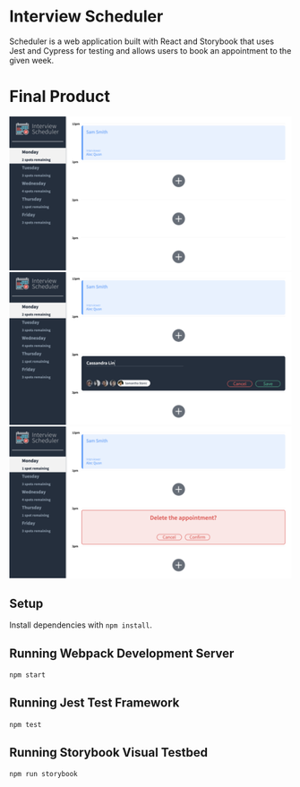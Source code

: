 # Interview Scheduler

Scheduler is a web application built with React and Storybook that uses Jest and Cypress for testing and allows users to book an appointment to the given week.

# Final Product

!["Screenshot of initial page on load"](docs/1Initial.png)
!["Screenshot of how to add an appointment"](docs/2AddAppointment.png)
!["Screenshot of how to delete an appointment"](docs/3DeleteAppointment.png)


## Setup

Install dependencies with `npm install`.

## Running Webpack Development Server

```sh
npm start
```

## Running Jest Test Framework

```sh
npm test
```

## Running Storybook Visual Testbed

```sh
npm run storybook
```
